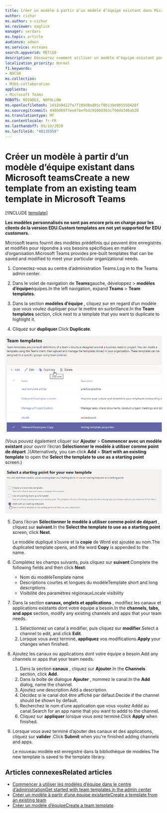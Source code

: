 ```yaml
---
title: Créer un modèle à partir d’un modèle d’équipe existant dans Microsoft teams
author: cichur
ms.author: v-cichur
ms.reviewer: aaglick
manager: serdars
ms.topic: article
audience: admin
ms.service: msteams
search.appverid: MET150
description: Découvrez comment utiliser un modèle d’équipe existant pour créer un nouveau modèle d’équipe dans Microsoft Teams.
localization_priority: Normal
f1.keywords:
- NOCSH
ms.collection:
- M365-collaboration
appliesto:
- Microsoft Teams
ROBOTS: NOINDEX, NOFOLLOW
ms.openlocfilehash: 1d12a9422fe7f189d8ad85cf0b139e905550428f
ms.sourcegitcommit: 448606977ee67befbdc91060363cf90dd346a528
ms.translationtype: MT
ms.contentlocale: fr-FR
ms.lasthandoff: 09/19/2020
ms.locfileid: "48135958"
---
```

# <a name="create-a-new-template-from-an-existing-team-template-in-microsoft-teams"></a><span data-ttu-id="33b37-103">Créer un modèle à partir d’un modèle d’équipe existant dans Microsoft teams</span><span class="sxs-lookup"><span data-stu-id="33b37-103">Create a new template from an existing team template in Microsoft Teams</span></span>

[!INCLUDE [template](includes/preview-feature.md)]

<span data-ttu-id="33b37-104">**Les modèles personnalisés ne sont pas encore pris en charge pour les clients de la version EDU.**</span><span class="sxs-lookup"><span data-stu-id="33b37-104">**Custom templates are not yet supported for EDU customers.**</span></span>

<span data-ttu-id="33b37-105">Microsoft teams fournit des modèles prédéfinis qui peuvent être enregistrés et modifiés pour répondre à vos besoins spécifiques en matière d’organisation.</span><span class="sxs-lookup"><span data-stu-id="33b37-105">Microsoft Teams provides pre-built templates that can be saved and modified to meet your particular organizational needs.</span></span>

1. <span data-ttu-id="33b37-106">Connectez-vous au centre d’administration Teams.</span><span class="sxs-lookup"><span data-stu-id="33b37-106">Log in to the Teams admin center.</span></span>

2. <span data-ttu-id="33b37-107">Dans le volet de navigation de **Teams**gauche, développez  >  **modèles d’équipe**équipes.</span><span class="sxs-lookup"><span data-stu-id="33b37-107">In the left navigation, expand **Teams** > **Team templates**.</span></span>

3. <span data-ttu-id="33b37-108">Dans la section **modèles d’équipe** , cliquez sur en regard d’un modèle que vous voulez dupliquer pour le mettre en surbrillance.</span><span class="sxs-lookup"><span data-stu-id="33b37-108">In the **Team templates** section, click next to a template that you want to duplicate to highlight it.</span></span>

4. <span data-ttu-id="33b37-109">Cliquez sur **dupliquer**.</span><span class="sxs-lookup"><span data-stu-id="33b37-109">Click **Duplicate**.</span></span>

![Image de la boîte de dialogue modèles d’équipe avec l’État ajouter en surbrillance.](media/template-duplicate.png)

<span data-ttu-id="33b37-111">(Vous pouvez également cliquer sur **Ajouter**  >  **Commencer avec un modèle existant** pour ouvrir l’écran **Sélectionner le modèle à utiliser comme point de départ** .)</span><span class="sxs-lookup"><span data-stu-id="33b37-111">(Alternatively, you can click **Add** > **Start with an existing template** to open the **Select the template to use as a starting point** screen.)</span></span>

![Image de l’écran du point de départ des modèles d’équipe avec l’écran commencer avec un modèle existant mis en surbrillance.](media/template-start-existing-template.png)

5. <span data-ttu-id="33b37-113">Dans l’écran **Sélectionner le modèle à utiliser comme point de départ** , cliquez sur **suivant**.</span><span class="sxs-lookup"><span data-stu-id="33b37-113">In the **Select the template to use as a starting point** screen, click **Next**.</span></span>

    <span data-ttu-id="33b37-114">Le modèle dupliqué s’ouvre et la **copie** de Word est ajoutée au nom.</span><span class="sxs-lookup"><span data-stu-id="33b37-114">The duplicated template opens, and the word **Copy** is appended to the name.</span></span>

6. <span data-ttu-id="33b37-115">Complétez les champs suivants, puis cliquez sur **suivant**:</span><span class="sxs-lookup"><span data-stu-id="33b37-115">Complete the following fields and then click **Next**:</span></span>
    - <span data-ttu-id="33b37-116">Nom du modèle</span><span class="sxs-lookup"><span data-stu-id="33b37-116">Template name</span></span>
    - <span data-ttu-id="33b37-117">Descriptions courtes et longues du modèle</span><span class="sxs-lookup"><span data-stu-id="33b37-117">Template short and long descriptions</span></span>
    - <span data-ttu-id="33b37-118">Visibilité des paramètres régionaux</span><span class="sxs-lookup"><span data-stu-id="33b37-118">Locale visibility</span></span>  

7. <span data-ttu-id="33b37-119">Dans la section **canaux, onglets et applications** , modifiez les canaux et applications existants dont votre équipe a besoin.</span><span class="sxs-lookup"><span data-stu-id="33b37-119">In the **channels, tabs, and apps** section, modify any existing channels and apps that your team needs.</span></span>

    1. <span data-ttu-id="33b37-120">Sélectionnez un canal à modifier, puis cliquez sur **modifier**.</span><span class="sxs-lookup"><span data-stu-id="33b37-120">Select a channel to edit, and click **Edit**.</span></span>
    2. <span data-ttu-id="33b37-121">Lorsque vous avez terminé, **appliquez** vos modifications.</span><span class="sxs-lookup"><span data-stu-id="33b37-121">**Apply** your changes when finished.</span></span>

8. <span data-ttu-id="33b37-122">Ajoutez les canaux ou applications dont votre équipe a besoin.</span><span class="sxs-lookup"><span data-stu-id="33b37-122">Add any channels or apps that your team needs.</span></span>

    1. <span data-ttu-id="33b37-123">Dans la section **canaux** , cliquez sur **Ajouter**.</span><span class="sxs-lookup"><span data-stu-id="33b37-123">In the **Channels** section, click **Add**.</span></span>
    2. <span data-ttu-id="33b37-124">Dans la boîte de dialogue **Ajouter** , nommez le canal.</span><span class="sxs-lookup"><span data-stu-id="33b37-124">In the **Add** dialog, name the channel.</span></span>
    3. <span data-ttu-id="33b37-125">Ajoutez une description.</span><span class="sxs-lookup"><span data-stu-id="33b37-125">Add a description.</span></span>
    4. <span data-ttu-id="33b37-126">Décidez si le canal doit être affiché par défaut.</span><span class="sxs-lookup"><span data-stu-id="33b37-126">Decide if the channel should be shown by default.</span></span>
    5. <span data-ttu-id="33b37-127">Recherchez le nom d’une application que vous voulez Addd au canal.</span><span class="sxs-lookup"><span data-stu-id="33b37-127">Search for an app name that you want to addd to the channel.</span></span>
    6. <span data-ttu-id="33b37-128">Cliquez sur **appliquer** lorsque vous avez terminé.</span><span class="sxs-lookup"><span data-stu-id="33b37-128">Click **Apply** when finished.</span></span>

7. <span data-ttu-id="33b37-129">Lorsque vous avez terminé d’ajouter des canaux et des applications, cliquez sur **valider** .</span><span class="sxs-lookup"><span data-stu-id="33b37-129">Click **Submit** when you're finished adding channels and apps.</span></span>

    <span data-ttu-id="33b37-130">Le nouveau modèle est enregistré dans la bibliothèque de modèles.</span><span class="sxs-lookup"><span data-stu-id="33b37-130">The new template is saved to the template library.</span></span>

## <a name="related-articles"></a><span data-ttu-id="33b37-131">Articles connexes</span><span class="sxs-lookup"><span data-stu-id="33b37-131">Related articles</span></span>

- [<span data-ttu-id="33b37-132">Commencer à utiliser les modèles d’équipe dans le centre d’administration</span><span class="sxs-lookup"><span data-stu-id="33b37-132">Get started with team templates in the admin center</span></span>](get-started-with-teams-templates-in-the-admin-console.md)
- [<span data-ttu-id="33b37-133">Créer un modèle à partir d’une équipe existante</span><span class="sxs-lookup"><span data-stu-id="33b37-133">Create a template from an existing team</span></span>](create-template-from-existing-team.md)
- [<span data-ttu-id="33b37-134">Créer un modèle d’équipe</span><span class="sxs-lookup"><span data-stu-id="33b37-134">Create a team template</span></span>](create-a-team-template.md)